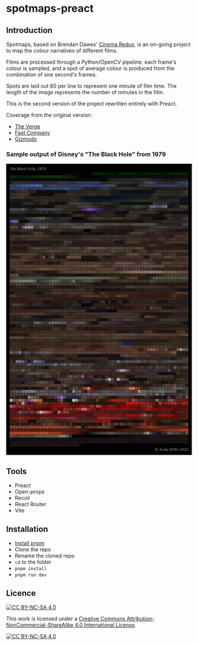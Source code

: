 # spotmaps-preact

## Introduction

Spotmaps, based on Brendan Dawes' [Cinema Redux](http://brendandawes.com/projects/cinemaredux), is an on-going project to map the colour narratives of different films.

Films are processed through a Python/OpenCV pipeline: each frame's colour is sampled, and a spot of average colour is produced from the combination of one second's frames.

Spots are laid out 60 per line to represent one minute of film time. The length of the image represents the number of minutes in the film.

This is the second version of the project rewritten entirely with Preact.

Coverage from the original version:

- [The Verge](https://www.theverge.com/2013/1/15/3878234/andy-willis-spotmaps-turns-movies-into-color-maps)
- [Fast Company](https://www.fastcompany.com/90185487/infographic-the-colors-from-your-favorite-movies-mapped-to-7200-pixels)
- [Gizmodo](http://gizmodo.com/5972740/the-color-of-movies-visualized)

### Sample output of Disney's "The Black Hole" from 1979

![The Black Hole, 1979](docs/Black%20Hole%2C%20The.png)

## Tools

- Preact
- Open-props
- Recoil
- React Router
- Vite

## Installation

- [Install pnpm](https://pnpm.io/installation)
- Clone the repo
- Rename the cloned repo
- `cd` to the folder
- `pnpm install`
- `pnpm run dev`

## Licence

[![CC BY-NC-SA 4.0][cc-by-nc-sa-shield]][cc-by-nc-sa]

This work is licensed under a
[Creative Commons Attribution-NonCommercial-ShareAlike 4.0 International License][cc-by-nc-sa].

[![CC BY-NC-SA 4.0][cc-by-nc-sa-image]][cc-by-nc-sa]

[cc-by-nc-sa]: http://creativecommons.org/licenses/by-nc-sa/4.0/
[cc-by-nc-sa-image]: https://licensebuttons.net/l/by-nc-sa/4.0/88x31.png
[cc-by-nc-sa-shield]: https://img.shields.io/badge/License-CC%20BY--NC--SA%204.0-lightgrey.svg
